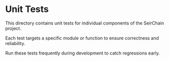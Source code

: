 # Unit Tests

This directory contains unit tests for individual components of the SeirChain project.

Each test targets a specific module or function to ensure correctness and reliability.

Run these tests frequently during development to catch regressions early.

